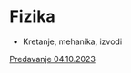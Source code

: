 # Fizika

- Kretanje, mehanika, izvodi

[Predavanje 04.10.2023](https://github.com/swagineering/swagineering.github.io/files/12820051/fizika04102023.pdf)

